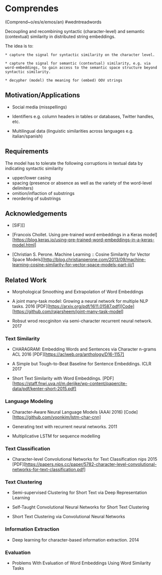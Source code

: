 # Comprendes

(Comprend~o/es/e/emos/an) #wedntreadwords

Decoupling and recombining syntactic (character-level) and semantic (contextual) similarity in distributed string embeddings.

The idea is to:

	* capture the signal for syntactic similarity on the character level.

	* capture the signal for semantic (contextual) similarity, e.g. via word-embeddings, to gain access to the semantic space structure beyond syntactic similarity.

	* decypher (model) the meaning for (embed) OOV strings


## Motivation/Applications

* Social media (misspellings)

* Identifiers e.g. column headers in tables or databases, Twitter handles, etc.

* Multilingual data (linguistic similarities across languages e.g. italian/spanish)


## Requirements

The model has to tolerate the following corruptions in textual data by indicating syntactic similarity 

* upper/lower casing
* spacing (presence or absence as well as the variety of the word-level delimiters)
* omition/inflaction of substrings
* reordering of substrings


## Acknowledgements

* [SIF][]

* [Francois Chollet. Using pre-trained word embeddings in a Keras model][https://blog.keras.io/using-pre-trained-word-embeddings-in-a-keras-model.html]

* [Christian S. Perone. Machine Learning :: Cosine Similarity for Vector Space Models][http://blog.christianperone.com/2013/09/machine-learning-cosine-similarity-for-vector-space-models-part-iii/]

## Related Work

* Morphological Smoothing and Extrapolation of Word Embeddings

* A joint many-task model: Growing a neural network for multiple NLP tasks. 2016 [PDF][https://arxiv.org/pdf/1611.01587.pdf][Code][https://github.com/rajarsheem/joint-many-task-model]

* Robsut wrod reocginiton via semi-character recurrent neural network. 2017


### Text Similarity

* CHARAGRAM: Embedding Words and Sentences via Character n-grams ACL 2016 [PDF][https://aclweb.org/anthology/D16-1157]

* A Simple but Tough-to-Beat Baseline for Sentence Embeddings. ICLR 2017

* Short Text Similarity with Word Embeddings. [PDF][https://staff.fnwi.uva.nl/m.derijke/wp-content/papercite-data/pdf/kenter-short-2015.pdf]

### Language Modeling

* Character-Aware Neural Language Models (AAAI 2016) [Code][https://github.com/yoonkim/lstm-char-cnn]

* Generating text with recurrent neural networks. 2011

* Multiplicative LSTM for sequence modelling


### Text Classification

* Character-level Convolutional Networks for Text Classification	nips		2015
[PDF][https://papers.nips.cc/paper/5782-character-level-convolutional-networks-for-text-classification.pdf]

### Text Clustering

* Semi-supervised Clustering for Short Text via Deep Representation Learning

* Self-Taught Convolutional Neural Networks for Short Text Clustering

* Short Text Clustering via Convolutional Neural Networks

### Information Extraction

* Deep learning for character-based information extraction. 2014

### Evaluation

* Problems With Evaluation of Word Embeddings Using Word Similarity Tasks